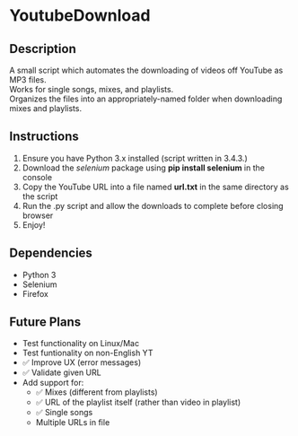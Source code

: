 # YoutubeDownload
## Description
A small script which automates the downloading of videos off YouTube as MP3 files.  
Works for single songs, mixes, and playlists.  
Organizes the files into an appropriately-named folder when downloading mixes and playlists.

## Instructions
1. Ensure you have Python 3.x installed (script written in 3.4.3.)  
2. Download the _selenium_ package using __pip install selenium__ in the console  
3. Copy the YouTube URL into a file named __url.txt__ in the same directory as the script
4. Run the .py script and allow the downloads to complete before closing browser
5. Enjoy!  

## Dependencies
* Python 3
* Selenium
* Firefox  

## Future Plans
* Test functionality on Linux/Mac
* Test funtionality on non-English YT
* :white_check_mark: Improve UX (error messages)
* :white_check_mark: Validate given URL
* Add support for:
  - :white_check_mark: Mixes (different from playlists)
  - :white_check_mark: URL of the playlist itself (rather than video in playlist)
  - :white_check_mark: Single songs
  - Multiple URLs in file
